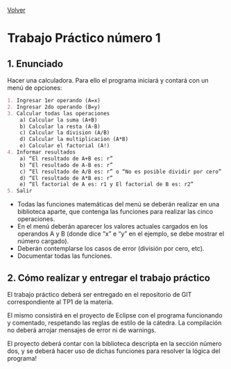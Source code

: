 [Volver](../README.md)
# Trabajo Práctico número 1
## 1. Enunciado
Hacer una calculadora. Para ello el programa iniciará y contará con un menú de opciones:
```md
1. Ingresar 1er operando (A=x)
2. Ingresar 2do operando (B=y)
3. Calcular todas las operaciones
    a) Calcular la suma (A+B)
    b) Calcular la resta (A-B)
    c) Calcular la division (A/B)
    d) Calcular la multiplicacion (A*B)
    e) Calcular el factorial (A!)
4. Informar resultados
    a) “El resultado de A+B es: r”
    b) “El resultado de A-B es: r”
    c) “El resultado de A/B es: r” o “No es posible dividir por cero”
    d) “El resultado de A*B es: r”
    e) “El factorial de A es: r1 y El factorial de B es: r2”
5. Salir
```
* Todas las funciones matemáticas del menú se deberán realizar en una biblioteca aparte, que contenga las funciones para realizar las cinco operaciones.
* En el menú deberán aparecer los valores actuales cargados en los operandos A y B (donde dice “x” e “y” en el ejemplo, se debe mostrar el número cargado).
* Deberán contemplarse los casos de error (división por cero, etc).
* Documentar todas las funciones.
## 2. Cómo realizar y entregar el trabajo práctico
El trabajo práctico deberá ser entregado en el repositorio de GIT correspondiente al TP1 de la materia.

El mismo consistirá en el proyecto de Eclipse con el programa funcionando y comentado, respetando las reglas de estilo de la cátedra. La compilación no deberá arrojar mensajes de error ni de warnings.

El proyecto deberá contar con la biblioteca descripta en la sección número dos, y se deberá hacer uso de dichas funciones para resolver la lógica del programa!
